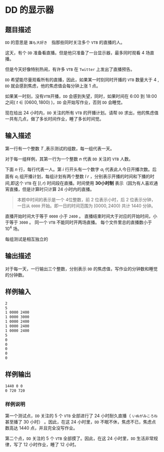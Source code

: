 # DD 的显示器

## 题目描述

`DD` 的意思是 `誰も大好き`　指那些同时关注多个 `VTB` 的直播的人。

这天，有个 `DD` 准备看直播。但是他只准备了一台显示器，最多同时观看 $4$ 场直播。

但是今天好像特别热闹，有许多 `VTB` 在 `Twitter` 上发出了直播预告。

`DD` 希望能尽量观看所有的直播，因此，如果某一时刻同时开播的 `VTB` 数量大于 $4$ , `DD` 就会感到焦虑，他的焦虑值会每分钟上涨 $1$ 点。

如果某一时刻，没有`VTB`开播，`DD` 会感到失望，同时，如果时间在 6:00 到 18:00 之间( $t \in [0600,1800)$ )，`DD` 会开始写作业，否则 `DD` 会睡觉。

现在给出 $24$ 小时内，`DD` 关注的所有 `VTB` 的开播计划。请帮 `DD` 求出，他的焦虑值一共有几点，做了多长时间作业，睡了多长时间觉。

## 输入描述

第一行有一个整数 $T$ ,表示测试的组数，每一组代表一天。

对于每一组样例，其第一行为一个整数 $n$ 代表 `DD` 关注的 `VTB` 人数。

下面 $n$ 行，每行代表一人。第 $i$ 行开头有一个数字 $a_i$ 代表此人今日开播次数。后面有 $a_i$ 组开播计划，每组计划有两个整数 $l$ $r$ ，分别表示开播的时间和下播的时间,即这个 `VTB` 在 $[l,r)$ 时间段在直播。时间使用 **30小时制** 表示（因为有人喜欢通宵直播，但是计算时只计算 $24$ 小时内的直播。

>本题中时间的表示是一个 $4$位整数，前 $2$ 位表示小时，后 $2$ 位表示分钟，一日从 `0000` 开始。即一日的时间范围为 $[0000,2400)$ 共计 $1440$ 分钟。

直播开始时间大于等于 `0000` 小于 `2400` 。
直播结束时间大于对应的开始时间，小于等于 `3000` 。
同一个 `VTB` 不能同时开两场直播。
每个文件里总的直播数小于 $10^4$ 场。

每组测试是相互独立的

## 输出描述

对于每一天，一行输出三个整数，分别表示 `DD` 的焦虑值，写作业的分钟数和睡觉的分钟数。

## 样例输入

```txt
2
5
1 0000 2400
1 0000 3000
1 0000 2400
1 0000 2400
1 0000 2400
5
0
0
0
0
0
```

## 样例输出

```txt
1440 0 0
0 720 720
```

### 样例说明

第一个测试点，`DD` 关注的 $5$ 个 `VTB` 全部进行了 $24$ 小时耐久直播（ `いぬがみころね`　甚至播了 $30$ 小时） 。因此，在这 $24$ 小时里，`DD` 不眠不休，焦虑不已，焦虑点数高达 $1440$ 点，并且完全没写作业。

第二个点，`DD` 关注的 $5$ 个 `VTB` 全部摸了。因此，在这 $24$ 小时里，`DD` 生活非常规律，写了 $12$ 小时作业，睡了 $12$ 小时。
